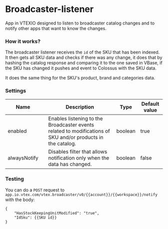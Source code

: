 # Broadcaster-listener

App in VTEXIO designed to listen to broadcaster catalog changes 
and to notify other apps that want to know the changes.

### How it works?

The broadcaster listener receives the `id` of the SKU that has been indexed.
It then gets all SKU data and checks if there was any change, it does that by hashing
the catalog response and comparing it to the one saved in VBase, if the SKU has changed
it pushes and event to Colossus with the SKU data.

It does the same thing for the SKU's product, brand and categories data.

### Settings

| Name         || Description                                                                                                 | Type    | Default value |
|--------------|-|-------------------------------------------------------------------------------------------------------------|---------|---------------|
| enabled      || Enables listening to the Broadcaster events related to modifications of SKU and/or products in the catalog. | boolean | true          |
| alwaysNotify || Disables filter that allows notification only when the data has changed.                                    | boolean | false         |

### Testing

You can do a `POST` request to
`app.io.vtex.com/vtex.broadcaster/v0/{{account}}/{{workspace}}/notify`
with the body:
```
{
	"HasStockKeepingUnitModified": "true",
	"IdSku": {{SKU id}}
}
```
